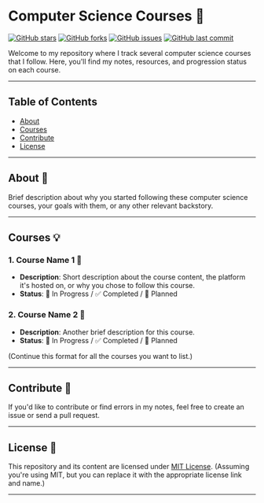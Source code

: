 # Computer Science Courses :book:

[![GitHub stars](https://img.shields.io/github/stars/YOUR_USERNAME/YOUR_REPOSITORY_NAME.svg)](https://github.com/YOUR_USERNAME/YOUR_REPOSITORY_NAME/stargazers) 
[![GitHub forks](https://img.shields.io/github/forks/YOUR_USERNAME/YOUR_REPOSITORY_NAME.svg)](https://github.com/YOUR_USERNAME/YOUR_REPOSITORY_NAME/network/members) 
[![GitHub issues](https://img.shields.io/github/issues/YOUR_USERNAME/YOUR_REPOSITORY_NAME.svg)](https://github.com/YOUR_USERNAME/YOUR_REPOSITORY_NAME/issues) 
[![GitHub last commit](https://img.shields.io/github/last-commit/YOUR_USERNAME/YOUR_REPOSITORY_NAME.svg)](https://github.com/YOUR_USERNAME/YOUR_REPOSITORY_NAME/commits/master)

Welcome to my repository where I track several computer science courses that I follow. Here, you'll find my notes, resources, and progression status on each course.

---

## Table of Contents 

- [About](#about)
- [Courses](#courses)
- [Contribute](#contribute)
- [License](#license)

---

## About :scroll:

Brief description about why you started following these computer science courses, your goals with them, or any other relevant backstory.

---

## Courses :bulb:

### 1. Course Name 1 :blue_book:

- **Description**: Short description about the course content, the platform it's hosted on, or why you chose to follow this course.
- **Status**: :construction: In Progress / :white_check_mark: Completed / :date: Planned

### 2. Course Name 2 :green_book:

- **Description**: Another brief description for this course.
- **Status**: :construction: In Progress / :white_check_mark: Completed / :date: Planned

(Continue this format for all the courses you want to list.)

---

## Contribute :handshake:

If you'd like to contribute or find errors in my notes, feel free to create an issue or send a pull request. 

---

## License :page_facing_up:

This repository and its content are licensed under [MIT License](LICENSE). (Assuming you're using MIT, but you can replace it with the appropriate license link and name.)

---

